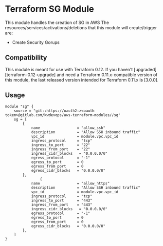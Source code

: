 # Terraform SG Module

This module handles the creation of SG in AWS
The resources/services/activations/deletions that this module will create/trigger are:
- Create Security Gorups


## Compatibility

This module is meant for use with Terraform 0.12. If you haven't
[upgraded][terraform-0.12-upgrade] and need a Terraform
0.11.x-compatible version of this module, the last released version
intended for Terraform 0.11.x is [3.0.0].

## Usage

```hcl
module "sg" {
    source = "git::https://oauth2:z<oauth token>@gitlab.com/kwdevops/aws-terraform-modules//sg"
    sg = [
        {
            name                 = "allow_ssh"
            description          = "Allow SSH inbound traffic"
            vpc_id               = module.vpc.vpc_id
            ingress_protocol     = "tcp"
            ingress_to_port      = "22"
            ingress_from_port    = "22"
            ingress_cidr_blocks   = "0.0.0.0/0"
            egress_protocol      = "-1"
            egress_to_port       = 0
            egress_from_port     = 0
            egress_cidr_blocks   = "0.0.0.0/0"
        },
                {
            name                 = "allow_https"
            description          = "Allow SSH inbound traffic"
            vpc_id               = module.vpc.vpc_id
            ingress_protocol     = "tcp"
            ingress_to_port      = "443"
            ingress_from_port    = "443"
            ingress_cidr_blocks   = "0.0.0.0/0"
            egress_protocol      = "-1"
            egress_to_port       = 0
            egress_from_port     = 0
            egress_cidr_blocks   = "0.0.0.0/0"
        },
    ] 
}
```